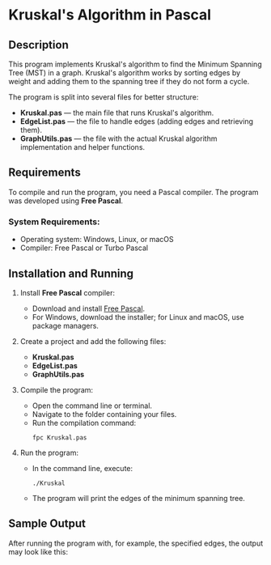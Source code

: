 # Kruskal's Algorithm in Pascal

## Description
This program implements Kruskal's algorithm to find the Minimum Spanning Tree (MST) in a graph. Kruskal's algorithm works by sorting edges by weight and adding them to the spanning tree if they do not form a cycle.

The program is split into several files for better structure:
- **Kruskal.pas** — the main file that runs Kruskal's algorithm.
- **EdgeList.pas** — the file to handle edges (adding edges and retrieving them).
- **GraphUtils.pas** — the file with the actual Kruskal algorithm implementation and helper functions.

## Requirements
To compile and run the program, you need a Pascal compiler. The program was developed using **Free Pascal**.

### System Requirements:
- Operating system: Windows, Linux, or macOS
- Compiler: Free Pascal or Turbo Pascal

## Installation and Running

1. Install **Free Pascal** compiler:
   - Download and install [Free Pascal](https://www.freepascal.org/).
   - For Windows, download the installer; for Linux and macOS, use package managers.

2. Create a project and add the following files:
   - **Kruskal.pas**
   - **EdgeList.pas**
   - **GraphUtils.pas**

3. Compile the program:
   - Open the command line or terminal.
   - Navigate to the folder containing your files.
   - Run the compilation command:
     ```
     fpc Kruskal.pas
     ```

4. Run the program:
   - In the command line, execute:
     ```
     ./Kruskal
     ```
   - The program will print the edges of the minimum spanning tree.

## Sample Output
After running the program with, for example, the specified edges, the output may look like this:
